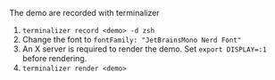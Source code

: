 The demo are recorded with terminalizer

1. `terminalizer record <demo> -d zsh`
1. Change the font to `fontFamily: "JetBrainsMono Nerd Font"`
1. An X server is required to render the demo. Set `export DISPLAY=:1` before rendering.
1. `terminalizer render <demo>`


